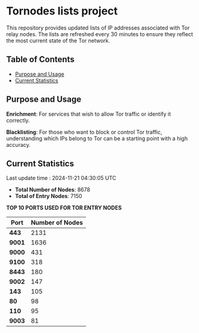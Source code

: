 # Tornodes lists project

This repository provides updated lists of IP addresses associated with Tor relay nodes. The lists are refreshed every 30 minutes to ensure they reflect the most current state of the Tor network.

## Table of Contents

- [Purpose and Usage](#purpose-and-usage)
- [Current Statistics](#current-statistics)


## Purpose and Usage

**Enrichment**: For services that wish to allow Tor traffic or identify it correctly.

**Blacklisting**: For those who want to block or control Tor traffic, understanding which IPs belong to Tor can be a starting point with a high accuracy.

## Current Statistics

Last update time : 2024-11-21 04:30:05 UTC

- **Total Number of Nodes**: 8678
- **Total of Entry Nodes**: 7150

**TOP 10 PORTS USED FOR TOR ENTRY NODES**

| **Port** | **Number of Nodes** |
|------|-----------------|
| **443**   | 2131  |
| **9001**   | 1636  |
| **9000**   | 431  |
| **9100**   | 318  |
| **8443**   | 180  |
| **9002**   | 147  |
| **143**   | 105  |
| **80**   | 98  |
| **110**   | 95  |
| **9003**   | 81  |

